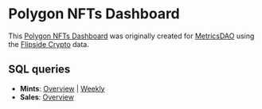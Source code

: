 # Polygon NFTs Dashboard
This [Polygon NFTs Dashboard](https://alitaslimi-polygon.streamlit.app) was originally created for [MetricsDAO](https://metricsdao.xyz) using the [Flipside Crypto](https://flipsidecrypto.xyz) data.

## SQL queries
- **Mints**: [Overview](https://flipsidecrypto.xyz/edit/queries/f17f19c1-7545-4716-b366-780827deaebb) | [Weekly](https://flipsidecrypto.xyz/edit/queries/b781bb55-3bfd-40d4-80ec-138e07710549)
- **Sales**: [Overview](https://flipsidecrypto.xyz/edit/queries/fd0718fd-fd34-4df7-b59a-bb4c225be7ef)
